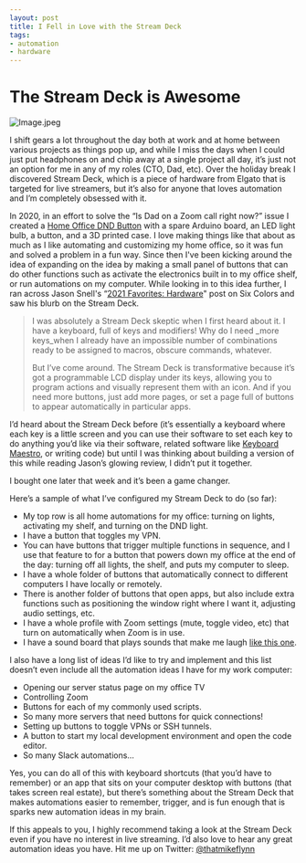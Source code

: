 ```yaml
---
layout: post
title: I Fell in Love with the Stream Deck
tags:
- automation
- hardware
---
```


# The Stream Deck is Awesome

![Image.jpeg](https://res.craft.do/user/full/9f7e4d41-1749-af9f-fada-e2d1f42a66fa/doc/82348192-03B3-4277-B6A0-ED4B8380670C/5D9F4BB0-2008-4A16-9BA9-751F30A89EE8_2/hViSZiRFxZr8S8QHvxJTCvK4UMWzKylZU7thVRfG9DQz/Image.jpeg)

I shift gears a lot throughout the day both at work and at home between various projects as things pop up, and while I miss the days when I could just put headphones on and chip away at a single project all day, it’s just not an option for me in any of my roles (CTO, Dad, etc). Over the holiday break I discovered Stream Deck, which is a piece of hardware from Elgato that is targeted for live streamers, but it’s also for anyone that loves automation and I’m completely obsessed with it.

In 2020, in an effort to solve the “Is Dad on a Zoom call right now?” issue I created a [Home Office DND Button](https://thatmikeflynn.com/2020/05/18/a-work-from-home-dnd-button/) with a spare Arduino board, an LED light bulb, a button, and a 3D printed case. I love making things like that about as much as I like automating and customizing my home office, so it was fun and solved a problem in a fun way. Since then I've been kicking around the idea of expanding on the idea by making a small panel of buttons that can do other functions such as activate the electronics built in to my office shelf, or run automations on my computer. While looking in to this idea further, I ran across Jason Snell's “[2021 Favorites: Hardware](https://sixcolors.com/post/2021/12/2021-favorites-hardware/)" post on Six Colors and saw his blurb on the Stream Deck.

> I was absolutely a Stream Deck skeptic when I first heard about it. I have a keyboard, full of keys and modifiers! Why do I need _more keys_when I already have an impossible number of combinations ready to be assigned to macros, obscure commands, whatever.
>
> But I’ve come around. The Stream Deck is transformative because it’s got a programmable LCD display under its keys, allowing you to program actions and visually represent them with an icon. And if you need more buttons, just add more pages, or set a page full of buttons to appear automatically in particular apps.

I’d heard about the Stream Deck before (it’s essentially a keyboard where each key is a little screen and you can use their software to set each key to do anything you’d like via their software, related software like [Keyboard Maestro](https://www.keyboardmaestro.com/main/), or writing code) but until I was thinking about building a version of this while reading Jason’s glowing review, I didn’t put it together.

I bought one later that week and it’s been a game changer.

Here’s a sample of what I’ve configured my Stream Deck to do (so far):

- My top row is all home automations for my office: turning on lights, activating my shelf, and turning on the DND light.
- I have a button that toggles my VPN.
- You can have buttons that trigger multiple functions in sequence, and I use that feature to for a button that powers down my office at the end of the day: turning off all lights, the shelf, and puts my computer to sleep.
- I have a whole folder of buttons that automatically connect to different computers I have locally or remotely.
- There is another folder of buttons that open apps, but also include extra functions such as positioning the window right where I want it, adjusting audio settings, etc.
- I have a whole profile with Zoom settings (mute, toggle video, etc) that turn on automatically when Zoom is in use.
- I have a sound board that plays sounds that make me laugh [like this one](https://www.youtube.com/watch?v=27evSVwjzzI).

I also have a long list of ideas I’d like to try and implement and this list doesn’t even include all the automation ideas I have for my work computer:

- Opening our server status page on my office TV
- Controlling Zoom
- Buttons for each of my commonly used scripts.
- So many more servers that need buttons for quick connections!
- Setting up buttons to toggle VPNs or SSH tunnels.
- A button to start my local development environment and open the code editor.
- So many Slack automations…

Yes, you can do all of this with keyboard shortcuts (that you’d have to remember) or an app that sits on your computer desktop with buttons (that takes screen real estate), but there’s something about the Stream Deck that makes automations easier to remember, trigger, and is fun enough that is sparks new automation ideas in my brain.

If this appeals to you, I highly recommend taking a look at the Stream Deck even if you have no interest in live streaming. I’d also love to hear any great automation ideas you have. Hit me up on Twitter: [@thatmikeflynn](https://twitter.com/thatmikeflynn)